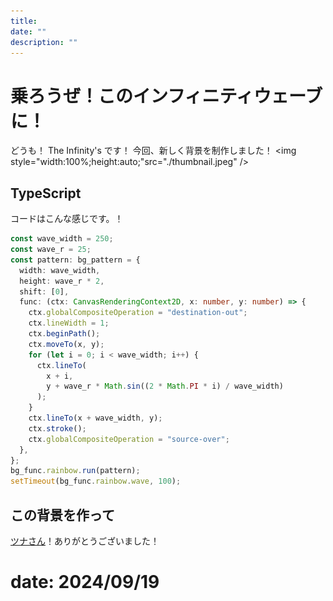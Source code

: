 ```yaml
---
title: 
date: ""
description: ""
---
```


# 乗ろうぜ！このインフィニティウェーブに！
どうも！ The Infinity's です！
今回、新しく背景を制作しました！
<img style="width:100%;height:auto;"src="./thumbnail.jpeg" />

## TypeScript
コードはこんな感じです。！
```typescript
const wave_width = 250;
const wave_r = 25;
const pattern: bg_pattern = {
  width: wave_width,
  height: wave_r * 2,
  shift: [0],
  func: (ctx: CanvasRenderingContext2D, x: number, y: number) => {
    ctx.globalCompositeOperation = "destination-out";
    ctx.lineWidth = 1;
    ctx.beginPath();
    ctx.moveTo(x, y);
    for (let i = 0; i < wave_width; i++) {
      ctx.lineTo(
        x + i,
        y + wave_r * Math.sin((2 * Math.PI * i) / wave_width)
      );
    }
    ctx.lineTo(x + wave_width, y);
    ctx.stroke();
    ctx.globalCompositeOperation = "source-over";
  },
};
bg_func.rainbow.run(pattern);
setTimeout(bg_func.rainbow.wave, 100);
```

## この背景を作って
[ツナさん](https://scratch.mit.edu/users/fluffycat_tuna)！ありがとうございました！

# date: 2024/09/19